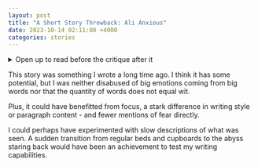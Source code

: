 ```yaml
---
layout: post
title: "A Short Story Throwback: Ali Anxious"
date: 2023-10-14 02:11:00 +4000
categories: stories
---
```


<details>
<summary> Open up to read before the critique after it
</summary
    <p>
    The stars were all Ali could focus on during the blackout. How they were so set against the almost pitch black surface, they looked like holes or openings from a brighter world. He imagined them twinkling and beaming as the nursery rhyme goes because he knew what his mind would end up doing as soon as he gave it a chance.
    
    He was left alone in a dark and silent room. The only source of light being the faint, but bright beacons that he focused on, as even the moon left him or so he thought. He was grabbing first his forearm, then his shoulder, and finally climbed up and gathered a handful of his right cheek and left ear. He wanted to remind himself that he was both with himself, by touching his body; and safe with others such as the stars, by gazing at the cosmos. All the while breathing as if had just ran a hundred and one metres.
    
    The pitiful state he was in lasted maybe 5 minutes or 5 seconds. Time had become not even a secondary issue for our hero for lack of a better word. Or perhaps he's guilty of the charge? Fighting and keeping at bay, one's inner demons is as close to such a battle as most of us would ever have, even if most of us would not have this a hard time of it. And what of it, demons were never real in the first place, they are all constructs of our imagination and memory based on stories rather than accounting.
    
    These were the inner monologues of Ali between breaths of 'It will pass' and 'I will get through this,' after he lost interest in the specks of glorified dust. He then ventured into a favoured pastime of his, which was slightly playful self-deprecation. Eventually, after thinking about a time in which he would think back on this time, he realised how silly all of this was and stopped it all to laugh. A laugh that turned forced and desperate as he returned to touching himself and avoiding gazing long into the open door that led to the hallway.
    
    Then, the sounds started, though slowly at first, but there was no way of overturning pandora's paranoia.
    
    Both of his brothers were cheerfully yelling with their footsteps echoing. Then his parents were, in the same mood, attempting a ceasefire. Then he heard his name from everyplace that happened to be behind him, or otherwise out of view. Then there was a grateful lull where his thoughts were as non-existent as the danger to his life.
    
    Then the fear kicked in: fear of a monster that *could* come up. Fear of sudden screams from unblinking faces that led to chase sequences *could* happen. The poor and obvious irreality of it all failed to act as reinforcements into Ali's mind who was rational no longer. He had accepted the fact of his mortality, but that was not what feared him. What did was the *potential* for frights, the *potential* for an illicit encounter. If the fear juices had not drowned half his brain, boredom would have saved him from this state.
    
    All he needed to do was to do, though not despite but to spite his emotions. Something, anything could be the action, but all he needed to do was take it and train his brain to understand the actual danger to him and his person. He was gearing up for it, clutching his fists and eyelids, and controlling his breathing. He raised himself, but before he could put a foot in for walking, he heard the fan rev up, then saw the room light up.
    
    Though forgetting he would have to do this all over again soon enough, he felt such relief, and then went back clicking keys on his computer as if none of it ever happened.
    </p>
</details>

This story was something I wrote a long time ago. I think it has some potential, but I was neither disabused of big emotions coming from big words nor that the quantity of words does not equal wit.

Plus, it could have benefitted from focus, a stark difference in writing style or paragraph content - and fewer mentions of fear directly.

I could perhaps have experimented with slow descriptions of what was seen. A sudden transition from regular beds and cupboards to the abyss staring back would have been an achievement to test my writing capabilities.



